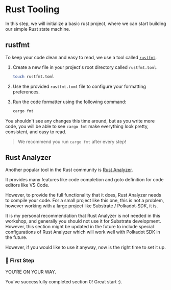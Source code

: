 # Rust Tooling

In this step, we will initialize a basic rust project, where we can start building our simple Rust state machine.

## rustfmt

To keep your code clean and easy to read, we use a tool called [`rustfmt`](https://github.com/rust-lang/rustfmt).

1. Create a new file in your project's root directory called `rustfmt.toml`.

	```bash
	touch rustfmt.toml
	```
2. Use the provided `rustfmt.toml` file to configure your formatting preferences.
3. Run the code formatter using the following command:

	```bash
	cargo fmt
	```

You shouldn't see any changes this time around, but as you write more code, you will be able to see `cargo fmt` make everything look pretty, consistent, and easy to read.

> We recommend you run `cargo fmt` after every step!

## Rust Analyzer

Another popular tool in the Rust community is [Rust Analyzer](https://rust-analyzer.github.io/).

It provides many features like code completion and goto definition for code editors like VS Code.

However, to provide the full functionality that it does, Rust Analyzer needs to compile your code. For a small project like this one, this is not a problem, however working with a large project like Substrate / Polkadot-SDK, it is.

It is my personal recommendation that Rust Analyzer is not needed in this workshop, and generally you should not use it for Substrate development. However, this section might be updated in the future to include special configurations of Rust Analyzer which will work well with Polkadot SDK in the future.

However, if you would like to use it anyway, now is the right time to set it up.

### 🎉 First Step
YOU'RE ON YOUR WAY.

You've successfully completed section 0! Great start :).